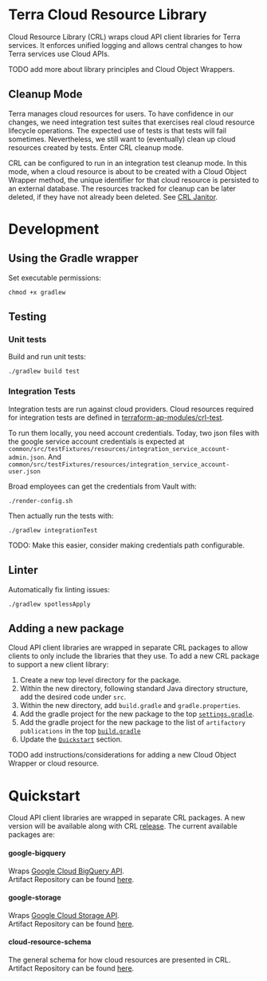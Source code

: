 # Terra Cloud Resource Library

Cloud Resource Library (CRL) wraps cloud API client libraries for Terra services. It enforces unified logging and
allows central changes to how Terra services use Cloud APIs.

TODO add more about library principles and Cloud Object Wrappers.

## Cleanup Mode
Terra manages cloud resources for users. To have confidence in our changes, we need integration test suites that
exercises real cloud resource lifecycle operations. The expected use of tests is that tests will fail sometimes.
Nevertheless, we still want to (eventually) clean up cloud resources created by tests. Enter CRL cleanup mode.

CRL can be configured to run in an integration test cleanup mode. In this mode, when a cloud resource is about to be
created with a Cloud Object Wrapper method, the unique identifier for that cloud resource is persisted to an external
database. The resources tracked for cleanup can be later deleted, if they have not already been deleted. See
[CRL Janitor](https://github.com/DataBiosphere/crl-janitor).

# Development

## Using the Gradle wrapper
Set executable permissions:
```
chmod +x gradlew
```

## Testing

### Unit tests
Build and run unit tests:
```
./gradlew build test
```

### Integration Tests
Integration tests are run against cloud providers. Cloud resources required for integration tests are defined in
[terraform-ap-modules/crl-test](https://github.com/broadinstitute/terraform-ap-modules/tree/master/crl-test).

To run them locally, you need account credentials. Today, two json files with the google service account credentials
is expected at `common/src/testFixtures/resources/integration_service_account-admin.json`. 
And `common/src/testFixtures/resources/integration_service_account-user.json` 

Broad employees can get the credentials from Vault with:
```
./render-config.sh
```
Then actually run the tests with:
```
./gradlew integrationTest
```

TODO: Make this easier, consider making credentials path configurable.

## Linter
Automatically fix linting issues:
```
./gradlew spotlessApply
```

## Adding a new package
Cloud API client libraries are wrapped in separate CRL packages to allow clients to only include the libraries that they
use. To add a new CRL package to support a new client library:

1. Create a new top level directory for the package.
2. Within the new directory, following standard Java directory structure, add the desired code under `src`.
3. Within the new directory, add `build.gradle` and `gradle.properties`.
4. Add the gradle project for the new package to the top [`settings.gradle`](settings.gradle).
5. Add the gradle project for the new package to the list of `artifactory` `publications` in the top 
[`build.gradle`](build.gradle)
6. Update the [`Quickstart`](#Quickstart) section.


TODO add instructions/considerations for adding a new Cloud Object Wrapper or cloud resource.

# Quickstart
Cloud API client libraries are wrapped in separate CRL packages. A new version will be available along with CRL [release](.github/workflows/publish.yml).
The current available packages are:  
#### google-bigquery
Wraps [Google Cloud BigQuery API](https://cloud.google.com/bigquery/docs/apis).  
Artifact Repository can be found [here](https://broadinstitute.jfrog.io/broadinstitute/webapp/#/artifacts/browse/tree/General/libs-snapshot-local/bio/terra/cloud-resource-lib/google-bigquery).
#### google-storage
Wraps [Google Cloud Storage API](https://cloud.google.com/storage/docs/apis).  
Artifact Repository can be found [here](https://broadinstitute.jfrog.io/broadinstitute/webapp/#/artifacts/browse/tree/General/libs-snapshot-local/bio/terra/cloud-resource-lib/google-storage).

#### cloud-resource-schema
The general schema for how cloud resources are presented in CRL.   
Artifact Repository can be found [here](https://broadinstitute.jfrog.io/broadinstitute/webapp/#/artifacts/browse/tree/General/libs-snapshot-local/bio/terra/cloud-resource-lib/cloud-resource-schema).
